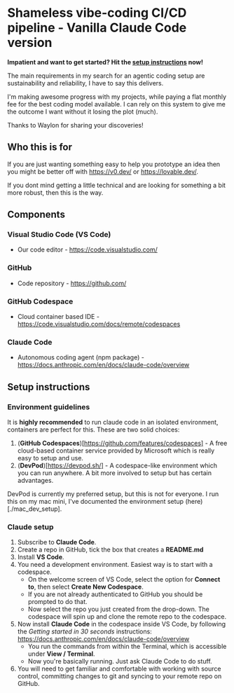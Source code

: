 # Shameless vibe-coding CI/CD pipeline - Vanilla Claude Code version
**Impatient and want to get started? Hit the [setup instructions](#setup-instructions) now!**

The main requirements in my search for an agentic coding setup are sustainability and reliability, I have to say this delivers. 

I'm making awesome progress with my projects, while paying a flat monthly fee for the best coding model available. I can rely on this system to give me the outcome I want without it losing the plot (much).

Thanks to Waylon for sharing your discoveries!

## Who this is for
If you are just wanting something easy to help you prototype an idea then you might be better off with https://v0.dev/ or https://lovable.dev/. 

If you dont mind getting a little technical and are looking for something a bit more robust, then this is the way.

## Components
### Visual Studio Code (VS Code)
- Our code editor - https://code.visualstudio.com/

### GitHub
- Code repository - https://github.com/

### GitHub Codespace
- Cloud container based IDE - https://code.visualstudio.com/docs/remote/codespaces

### Claude Code
- Autonomous coding agent (npm package) - https://docs.anthropic.com/en/docs/claude-code/overview

## Setup instructions

### Environment guidelines
It is **highly recommended** to run claude code in an isolated environment, containers are perfect for this. These are two solid choices:

1. (**GitHub Codespaces**)[https://github.com/features/codespaces] - A free cloud-based container service provided by Microsoft which is really easy to setup and use.
2. (**DevPod**)[https://devpod.sh/] - A codespace-like environment which you can run anywhere. A bit more involved to setup but has certain advantages.
  
DevPod is currently my preferred setup, but this is not for everyone. I run this on my mac mini, I've documented the environment setup (here)[./mac_dev_setup].

### Claude setup
1. Subscribe to **Claude Code**.
2. Create a repo in GitHub, tick the box that creates a **README.md**
3. Install **VS Code**.
4. You need a development environment. Easiest way is to start with a codespace.
    * On the welcome screen of VS Code, select the option for **Connect to**, then select **Create New Codespace**.
    * If you are not already authenticated to GitHub you should be prompted to do that.
    * Now select the repo you just created from the drop-down. The codespace will spin up and clone the remote repo to the codespace.
5. Now install **Claude Code** in the codespace inside VS Code, by following the *Getting started in 30 seconds* instructions: https://docs.anthropic.com/en/docs/claude-code/overview
    * You run the commands from within the Terminal, which is accessible under **View / Terminal**.
    * Now you're basically running. Just ask Claude Code to do stuff.
6. You will need to get familiar and comfortable with working with source control, committing changes to git and syncing to your remote repo on GitHub.
